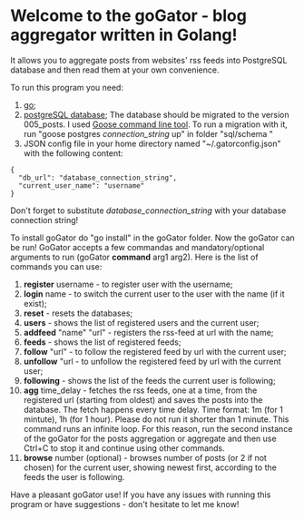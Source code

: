 # Welcome to the goGator - blog aggregator written in Golang!

It allows you to aggregate posts from websites' rss feeds into PostgreSQL database and then read them at your own convenience.

To run this program you need:
1. [go](https://webinstall.dev/golang/);
2. [postgreSQL database](https://webinstall.dev/postgres/);
The database should be migrated to the version 005_posts. I used [Goose command line tool](https://github.com/pressly/goose#install). To run a migration with it, run "goose postgres *connection_string* up" in folder "sql/schema "
3. JSON config file in your home directory named "~/.gatorconfig.json" with the following content:
```
{
  "db_url": "database_connection_string", 
  "current_user_name": "username"
}
```
Don't forget to substitute *database_connection_string* with your database connection string!

To install goGator do "go install" in the goGator folder. Now the goGator can be run!
GoGator accepts a few commandas and mandatory/optional arguments to run (goGator **command** arg1 arg2). Here is the list of commands you can use:
1. **register** username - to register user with the username;
2. **login** name - to switch the current user to the user with the name (if it exist);
3. **reset** - resets the databases;
4. **users** - shows the list of registered users and the current user;
5. **addfeed** "name" "url" - registers the rss-feed at url with the name;
6. **feeds** - shows the list of registered feeds;
7. **follow** "url" - to follow the registered feed by url with the current user;
8. **unfollow** "url - to unfollow the registered feed by url with the current user;
9. **following** - shows the list of the feeds the current user is following;
10. **agg** time_delay - fetches the rss feeds, one at a time, from the registered url (starting from oldest) and saves the posts into the database. The fetch happens every time delay. Time format: 1m (for 1 mintute), 1h (for 1 hour). Please do not run it shorter than 1 minute.
This command runs an infinite loop. For this reason, run the second instance of the goGator for the posts aggregation or aggregate and then use Ctrl+C to stop it and continue using other commands.
11. **browse** number (optional) - browses number of posts (or 2 if not chosen) for the current user, showing newest first, according to the feeds the user is following. 

Have a pleasant goGator use! If you have any issues with running this program or have suggestions - don't hesitate to let me know!


